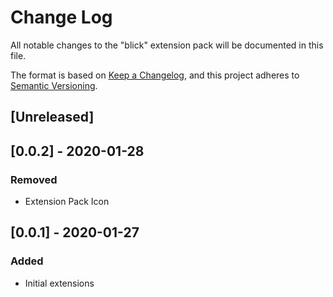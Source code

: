 # Change Log

All notable changes to the "blick" extension pack will be documented in this file.

The format is based on [Keep a Changelog](https://keepachangelog.com/en/1.0.0/),
and this project adheres to [Semantic Versioning](https://semver.org/spec/v2.0.0.html).

## [Unreleased]

## [0.0.2] - 2020-01-28

### Removed

- Extension Pack Icon

## [0.0.1] - 2020-01-27

### Added

- Initial extensions
